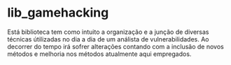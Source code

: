 # lib_gamehacking
Está biblioteca tem como intuito a organização e a junção de diversas técnicas útilizadas no dia a dia de um análista de vulnerabilidades.
Ao decorrer do tempo irá sofrer alterações contando com a inclusão de novos métodos e melhoria nos métodos atualmente aqui empregados.
